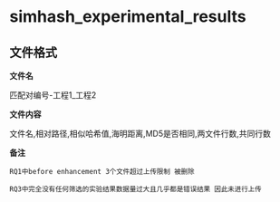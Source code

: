 # simhash_experimental_results
文件格式
-----
**文件名**

匹配对编号-工程1_工程2

**文件内容**

文件名,相对路径,相似哈希值,海明距离,MD5是否相同,两文件行数,共同行数

**备注**

```RQ1中before enhancement 3个文件超过上传限制 被删除```

```RQ3中完全没有任何筛选的实验结果数据量过大且几乎都是错误结果 因此未进行上传```